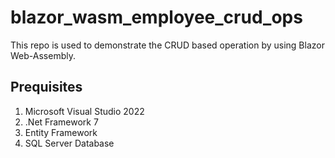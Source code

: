 # blazor_wasm_employee_crud_ops

This repo is used to demonstrate the CRUD based operation by using Blazor Web-Assembly.

## Prequisites 

1. Microsoft Visual Studio 2022
2. .Net Framework 7
3. Entity Framework
4. SQL Server Database

